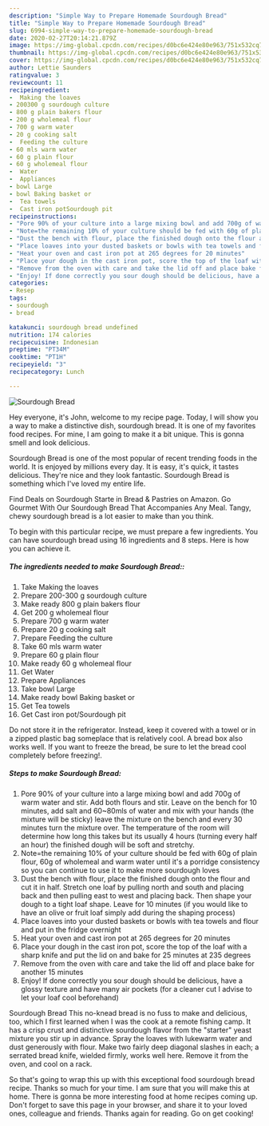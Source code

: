 ```yaml
---
description: "Simple Way to Prepare Homemade Sourdough Bread"
title: "Simple Way to Prepare Homemade Sourdough Bread"
slug: 6994-simple-way-to-prepare-homemade-sourdough-bread
date: 2020-02-27T20:14:21.879Z
image: https://img-global.cpcdn.com/recipes/d0bc6e424e80e963/751x532cq70/sourdough-bread-recipe-main-photo.jpg
thumbnail: https://img-global.cpcdn.com/recipes/d0bc6e424e80e963/751x532cq70/sourdough-bread-recipe-main-photo.jpg
cover: https://img-global.cpcdn.com/recipes/d0bc6e424e80e963/751x532cq70/sourdough-bread-recipe-main-photo.jpg
author: Lettie Saunders
ratingvalue: 3
reviewcount: 11
recipeingredient:
-  Making the loaves
- 200300 g sourdough culture
- 800 g plain bakers flour
- 200 g wholemeal flour
- 700 g warm water
- 20 g cooking salt
-  Feeding the culture
- 60 mls warm water
- 60 g plain flour
- 60 g wholemeal flour
-  Water
-  Appliances
- bowl Large
- bowl Baking basket or
-  Tea towels
-  Cast iron potSourdough pit
recipeinstructions:
- "Pore 90% of your culture into a large mixing bowl and add 700g of warm water and stir. Add both flours and stir. Leave on the bench for 10 minutes, add salt and 60~80mls of water and mix with your hands (the mixture will be sticky) leave the mixture on the bench and every 30 minutes turn the mixture over. The temperature of the room will determine how long this takes but its usually 4 hours (turning every half an hour) the finished dough will be soft and stretchy."
- "Note=the remaining 10% of your culture should be fed with 60g of plain flour, 60g of wholemeal and warm water until it&#39;s a porridge consistency so you can continue to use it to make more sourdough loves"
- "Dust the bench with flour, place the finished dough onto the flour and cut it in half. Stretch one loaf by pulling north and south and placing back and then pulling east to west and placing back. Then shape your dough to a tight loaf shape. Leave for 10 minutes (if you would like to have an olive or fruit loaf simply add during the shaping process)"
- "Place loaves into your dusted baskets or bowls with tea towels and flour and put in the fridge overnight"
- "Heat your oven and cast iron pot at 265 degrees for 20 minutes"
- "Place your dough in the cast iron pot, score the top of the loaf with a sharp knife and put the lid on and bake for 25 minutes at 235 degrees"
- "Remove from the oven with care and take the lid off and place bake for another 15 minutes"
- "Enjoy! If done correctly you sour dough should be delicious, have a glossy texture and have many air pockets (for a cleaner cut I advise to let your loaf cool beforehand)"
categories:
- Resep
tags:
- sourdough
- bread

katakunci: sourdough bread undefined
nutrition: 174 calories
recipecuisine: Indonesian
preptime: "PT34M"
cooktime: "PT1H"
recipeyield: "3"
recipecategory: Lunch

---
```



![Sourdough Bread](https://img-global.cpcdn.com/recipes/d0bc6e424e80e963/751x532cq70/sourdough-bread-recipe-main-photo.jpg)

Hey everyone, it's John, welcome to my recipe page. Today, I will show you a way to make a distinctive dish, sourdough bread. It is one of my favorites food recipes. For mine, I am going to make it a bit unique. This is gonna smell and look delicious.

Sourdough Bread is one of the most popular of recent trending foods in the world. It is enjoyed by millions every day. It is easy, it's quick, it tastes delicious. They're nice and they look fantastic. Sourdough Bread is something which I've loved my entire life.

Find Deals on Sourdough Starte in Bread &amp; Pastries on Amazon. Go Gourmet With Our Sourdough Bread That Accompanies Any Meal. Tangy, chewy sourdough bread is a lot easier to make than you think.


To begin with this particular recipe, we must prepare a few ingredients. You can have sourdough bread using 16 ingredients and 8 steps. Here is how you can achieve it.

##### The ingredients needed to make Sourdough Bread::

1. Take  Making the loaves
1. Prepare 200-300 g sourdough culture
1. Make ready 800 g plain bakers flour
1. Get 200 g wholemeal flour
1. Prepare 700 g warm water
1. Prepare 20 g cooking salt
1. Prepare  Feeding the culture
1. Take 60 mls warm water
1. Prepare 60 g plain flour
1. Make ready 60 g wholemeal flour
1. Get  Water
1. Prepare  Appliances
1. Take bowl Large
1. Make ready bowl Baking basket or
1. Get  Tea towels
1. Get  Cast iron pot/Sourdough pit


Do not store it in the refrigerator. Instead, keep it covered with a towel or in a zipped plastic bag someplace that is relatively cool. A bread box also works well. If you want to freeze the bread, be sure to let the bread cool completely before freezing!. 

##### Steps to make Sourdough Bread:

1. Pore 90% of your culture into a large mixing bowl and add 700g of warm water and stir. Add both flours and stir. Leave on the bench for 10 minutes, add salt and 60~80mls of water and mix with your hands (the mixture will be sticky) leave the mixture on the bench and every 30 minutes turn the mixture over. The temperature of the room will determine how long this takes but its usually 4 hours (turning every half an hour) the finished dough will be soft and stretchy.
1. Note=the remaining 10% of your culture should be fed with 60g of plain flour, 60g of wholemeal and warm water until it&#39;s a porridge consistency so you can continue to use it to make more sourdough loves
1. Dust the bench with flour, place the finished dough onto the flour and cut it in half. Stretch one loaf by pulling north and south and placing back and then pulling east to west and placing back. Then shape your dough to a tight loaf shape. Leave for 10 minutes (if you would like to have an olive or fruit loaf simply add during the shaping process)
1. Place loaves into your dusted baskets or bowls with tea towels and flour and put in the fridge overnight
1. Heat your oven and cast iron pot at 265 degrees for 20 minutes
1. Place your dough in the cast iron pot, score the top of the loaf with a sharp knife and put the lid on and bake for 25 minutes at 235 degrees
1. Remove from the oven with care and take the lid off and place bake for another 15 minutes
1. Enjoy! If done correctly you sour dough should be delicious, have a glossy texture and have many air pockets (for a cleaner cut I advise to let your loaf cool beforehand)


Sourdough Bread This no-knead bread is no fuss to make and delicious, too, which I first learned when I was the cook at a remote fishing camp. It has a crisp crust and distinctive sourdough flavor from the &#34;starter&#34; yeast mixture you stir up in advance. Spray the loaves with lukewarm water and dust generously with flour. Make two fairly deep diagonal slashes in each; a serrated bread knife, wielded firmly, works well here. Remove it from the oven, and cool on a rack. 

So that's going to wrap this up with this exceptional food sourdough bread recipe. Thanks so much for your time. I am sure that you will make this at home. There is gonna be more interesting food at home recipes coming up. Don't forget to save this page in your browser, and share it to your loved ones, colleague and friends. Thanks again for reading. Go on get cooking!
